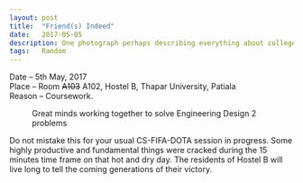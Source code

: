 ```yaml
---
layout: post
title:  "Friend(s) Indeed"
date:   2017-05-05
description: One photograph perhaps describing everything about college. First year memory.
tags:	Random
---
```


Date – 5th May, 2017 <br>
Place – Room ~~A103~~ A102, Hostel B, Thapar University, Patiala <br>
Reason – Coursework.

<figure>
	<img src="{{ '/assets/img/friends-indeed.jpg' | prepend: site.baseurl }}" alt=""> 
	<figcaption>Great minds working together to solve Engineering Design 2 problems</figcaption>
</figure>

Do not mistake this for your usual CS-FIFA-DOTA session in progress. Some highly productive and fundamental things were cracked during the 15 minutes time frame on that hot and dry day. The residents of Hostel B will live long to tell the coming generations of their victory.
